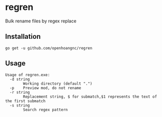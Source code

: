 # regren
Bulk rename files by regex replace

## Installation

    go get -u github.com/openhoangnc/regren

## Usage
```
Usage of regren.exe:
  -d string
        Working directory (default ".")
  -p    Preview mod, do not rename
  -r string
        Replacement string, $ for submatch,$1 represents the text of the first submatch
  -s string
        Search regex pattern

```
